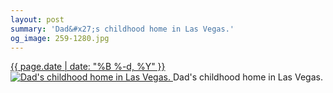 ```yaml
---
layout: post
summary: 'Dad&#x27;s childhood home in Las Vegas.'
og_image: 259-1280.jpg
---
```


<p>
 <time>
  <a href="/259">
   {{ page.date | date: "%B %-d, %Y" }}
  </a>
 </time>
 <a href="/259">
  <img alt="Dad's childhood home in Las Vegas." data-taken="12/27/2013" sizes="(min-width: 700px) 50vw, calc(100vw - 2rem)" src="{{ site.assets_url }}/259-640.jpg" srcset="{{ site.assets_url }}/259-1280.jpg 1280w, {{ site.assets_url }}/259-960.jpg 960w, {{ site.assets_url }}/259-640.jpg 640w, {{ site.assets_url }}/259-320.jpg 320w"/>
 </a>
 <span>
  Dad's childhood home in Las Vegas.
 </span>
</p>
